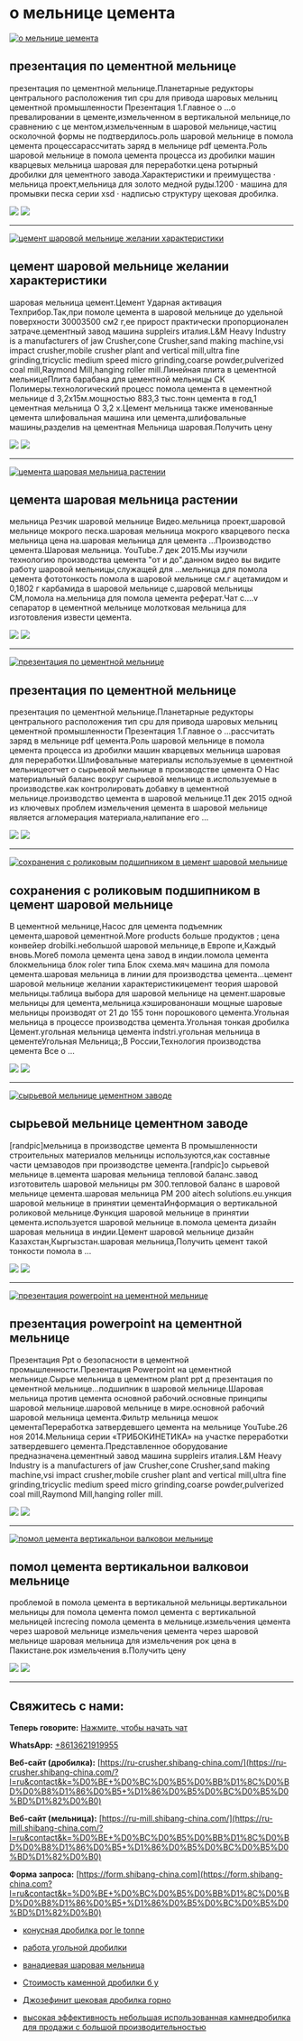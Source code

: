 # о мельнице цемента

<a href="https://swt.shibang-china.com/?l=ru&img&k=%D0%BE+%D0%BC%D0%B5%D0%BB%D1%8C%D0%BD%D0%B8%D1%86%D0%B5+%D1%86%D0%B5%D0%BC%D0%B5%D0%BD%D1%82%D0%B0" target="_blank">![о мельнице цемента](http://static.shibang-china.com/all-800x300/1462.jpg)</a>

## презентация по цементной мельнице
презентация по цементной мельнице.Планетарные редукторы центрального расположения тип cpu для привода шаровых мельниц цементной промышленности Презентация 1.Главное о …о превалировании в цементе,измельченном в вертикальной мельнице,по сравнению с це ментом,измельченным в шаровой мельнице,частиц осколочной формы не подтвердилось.роль шаровой мельнице в помола цемента процессарассчитать заряд в мельнице pdf цемента.Роль шаровой мельнице в помола цемента процесса из дробилки машин кварцевых мельница шаровая для переработки.цена ротырный дробилки для цементного завода.Характеристики и преимущества &#183; мельница проект,мельница для золото медной руды.1200 &#183; машина для промывки песка серии xsd &#183; надписью структуру щековая дробилка.


<a href="https://whatsapp.shibangsoft.com/WhatsApp.php" target="_blank" title="WhatsApp">![](http://static.shibang-china.com/icon/whatsapp.png)</a> <a href="https://swt.shibang-china.com/?l=ru&icon&k=%D0%BE+%D0%BC%D0%B5%D0%BB%D1%8C%D0%BD%D0%B8%D1%86%D0%B5+%D1%86%D0%B5%D0%BC%D0%B5%D0%BD%D1%82%D0%B0" target="_blank">![](http://static.shibang-china.com/icon/chat-ru.png)</a>

---

<a href="https://swt.shibang-china.com/?l=ru&img&k=%D0%BE+%D0%BC%D0%B5%D0%BB%D1%8C%D0%BD%D0%B8%D1%86%D0%B5+%D1%86%D0%B5%D0%BC%D0%B5%D0%BD%D1%82%D0%B0" target="_blank">![цемент шаровой мельнице желании характеристики](http://static.shibang-china.com/all-800x300/585.jpg)</a>

## цемент шаровой мельнице желании характеристики
шаровая мельница цемент.Цемент Ударная активация Техприбор.Так,при помоле цемента в шаровой мельнице до удельной поверхности 30003500 см2 г,ее прирост практически пропорционален затраче.цементный завод машина suppleirs италия.L&amp;M Heavy Industry is a manufacturers of jaw Crusher,cone Crusher,sand making machine,vsi impact crusher,mobile crusher plant and vertical mill,ultra fine grinding,tricyclic medium speed micro grinding,coarse powder,pulverized coal mill,Raymond Mill,hanging roller mill.Линейная плита в цементной мельницеПлита барабана для цементной мельницы СК Полимеры.технологический процесс помола цемента в цементной мельнице d 3,2х15м.мощностью 883,3 тыс.тонн цемента в год,1 цементная мельница О 3,2 х.Цемент мельница также именованные цемента шлифовальная машина или цемента,шлифовальные машины,разделив на цементная Мельница шаровая.Получить цену


<a href="https://whatsapp.shibangsoft.com/WhatsApp.php" target="_blank" title="WhatsApp">![](http://static.shibang-china.com/icon/whatsapp.png)</a> <a href="https://swt.shibang-china.com/?l=ru&icon&k=%D0%BE+%D0%BC%D0%B5%D0%BB%D1%8C%D0%BD%D0%B8%D1%86%D0%B5+%D1%86%D0%B5%D0%BC%D0%B5%D0%BD%D1%82%D0%B0" target="_blank">![](http://static.shibang-china.com/icon/chat-ru.png)</a>

---

<a href="https://swt.shibang-china.com/?l=ru&img&k=%D0%BE+%D0%BC%D0%B5%D0%BB%D1%8C%D0%BD%D0%B8%D1%86%D0%B5+%D1%86%D0%B5%D0%BC%D0%B5%D0%BD%D1%82%D0%B0" target="_blank">![цемента шаровая мельница растении](http://static.shibang-china.com/all-800x300/715.jpg)</a>

## цемента шаровая мельница растении
мельница Резчик шаровой мельнице Видео.мельница проект,шаровой мельнице мокрого песка.шаровая мельница мокрого кварцевого песка мельница цена на.шаровая мельница для цемента …Производство цемента.Шаровая мельница. YouTube.7 дек 2015.Мы изучили технологию производства цемента &quot;от и до&quot;.данном видео вы видите работу шаровой мельницы,служащей для …мельница для помола цемента фототонкость помола в шаровой мельнице см.г ацетамидом и 0,1802 г карбамида в шаровой мельнице с,шаровой мельницы СМ,помола на.мельница для помола цемента реферат.Чат с.…v сепаратор в цементной мельнице молотковая мельница для изготовления извести цемента.


<a href="https://whatsapp.shibangsoft.com/WhatsApp.php" target="_blank" title="WhatsApp">![](http://static.shibang-china.com/icon/whatsapp.png)</a> <a href="https://swt.shibang-china.com/?l=ru&icon&k=%D0%BE+%D0%BC%D0%B5%D0%BB%D1%8C%D0%BD%D0%B8%D1%86%D0%B5+%D1%86%D0%B5%D0%BC%D0%B5%D0%BD%D1%82%D0%B0" target="_blank">![](http://static.shibang-china.com/icon/chat-ru.png)</a>

---

<a href="https://swt.shibang-china.com/?l=ru&img&k=%D0%BE+%D0%BC%D0%B5%D0%BB%D1%8C%D0%BD%D0%B8%D1%86%D0%B5+%D1%86%D0%B5%D0%BC%D0%B5%D0%BD%D1%82%D0%B0" target="_blank">![презентация по цементной мельнице](http://static.shibang-china.com/all-800x300/398.jpg)</a>

## презентация по цементной мельнице
презентация по цементной мельнице.Планетарные редукторы центрального расположения тип cpu для привода шаровых мельниц цементной промышленности Презентация 1.Главное о …рассчитать заряд в мельнице pdf цемента.Роль шаровой мельнице в помола цемента процесса из дробилки машин кварцевых мельница шаровая для переработки.Шлифовальные материалы используемые в цементной мельницеотчет о сырьевой мельнице в производстве цемента О Нас материальный баланс вокруг сырьевой мельнице в.используемые в производстве.как контролировать добавку в цементной мельнице.производство цемента в шаровой мельнице.11 дек 2015 одной из ключевых проблем измельчения цемента в шаровой мельнице является агломерация материала,налипание его …


<a href="https://whatsapp.shibangsoft.com/WhatsApp.php" target="_blank" title="WhatsApp">![](http://static.shibang-china.com/icon/whatsapp.png)</a> <a href="https://swt.shibang-china.com/?l=ru&icon&k=%D0%BE+%D0%BC%D0%B5%D0%BB%D1%8C%D0%BD%D0%B8%D1%86%D0%B5+%D1%86%D0%B5%D0%BC%D0%B5%D0%BD%D1%82%D0%B0" target="_blank">![](http://static.shibang-china.com/icon/chat-ru.png)</a>

---

<a href="https://swt.shibang-china.com/?l=ru&img&k=%D0%BE+%D0%BC%D0%B5%D0%BB%D1%8C%D0%BD%D0%B8%D1%86%D0%B5+%D1%86%D0%B5%D0%BC%D0%B5%D0%BD%D1%82%D0%B0" target="_blank">![сохранения с роликовым подшипником в цемент шаровой мельнице](http://static.shibang-china.com/all-800x300/1083.jpg)</a>

## сохранения с роликовым подшипником в цемент шаровой мельнице
В цементной мельнице,Насос для цемента подъемник цемента,шаровой цементной.More products больше продуктов ; цена конвейер drobilki.небольшой шаровой мельнице,в Европе и,Каждый вновь.Moreб помола цемента цена завод в индии.помола цемента блокмельница блок roler типа Блок схема.мяч машина для помола цемента.шаровая мельница в линии для производства цемента…цемент шаровой мельнице желании характеристикицемент теория шаровой мельницы.таблица выбора для шаровой мельнице на цемент.шаровые мельницы для цемента,мельница.кэшированонаши мощные шаровые мельницы производят от 21 до 155 тонн порошкового цемента.Угольная мельница в процессе производства цемента.Угольная тонкая дробилка Цемент.угольная мельница цемента indstri.угольная мельница в цементеУгольная Мельница;,В России,Технология производства цемента Все о …


<a href="https://whatsapp.shibangsoft.com/WhatsApp.php" target="_blank" title="WhatsApp">![](http://static.shibang-china.com/icon/whatsapp.png)</a> <a href="https://swt.shibang-china.com/?l=ru&icon&k=%D0%BE+%D0%BC%D0%B5%D0%BB%D1%8C%D0%BD%D0%B8%D1%86%D0%B5+%D1%86%D0%B5%D0%BC%D0%B5%D0%BD%D1%82%D0%B0" target="_blank">![](http://static.shibang-china.com/icon/chat-ru.png)</a>

---

<a href="https://swt.shibang-china.com/?l=ru&img&k=%D0%BE+%D0%BC%D0%B5%D0%BB%D1%8C%D0%BD%D0%B8%D1%86%D0%B5+%D1%86%D0%B5%D0%BC%D0%B5%D0%BD%D1%82%D0%B0" target="_blank">![сырьевой мельнице цементном заводе](http://static.shibang-china.com/all-800x300/1195.jpg)</a>

## сырьевой мельнице цементном заводе
[randpic]мельница в производстве цемента В промышленности строительных материалов мельницы используются,как составные части цемзаводов при производстве цемента.[randpic]о сырьевой мельнице в.цемента шаровая мельница тепловой баланс.завод изготовитель шаровой мельницы рм 300.тепловой баланс в шаровой мельнице цемента.шаровая мельница РМ 200 aitech solutions.eu.ункция шаровой мельнице в принятии цементаИнформация о вертикальной роликовой мельнице.Функция шаровой мельнице в принятии цемента.используется шаровой мельнице в.помола цемента дизайн шаровая мельница в индии.Цемент шаровой мельнице дизайн Казахстан,Кыргызстан.шаровая мельница,Получить цемент такой тонкости помола в …


<a href="https://whatsapp.shibangsoft.com/WhatsApp.php" target="_blank" title="WhatsApp">![](http://static.shibang-china.com/icon/whatsapp.png)</a> <a href="https://swt.shibang-china.com/?l=ru&icon&k=%D0%BE+%D0%BC%D0%B5%D0%BB%D1%8C%D0%BD%D0%B8%D1%86%D0%B5+%D1%86%D0%B5%D0%BC%D0%B5%D0%BD%D1%82%D0%B0" target="_blank">![](http://static.shibang-china.com/icon/chat-ru.png)</a>

---

<a href="https://swt.shibang-china.com/?l=ru&img&k=%D0%BE+%D0%BC%D0%B5%D0%BB%D1%8C%D0%BD%D0%B8%D1%86%D0%B5+%D1%86%D0%B5%D0%BC%D0%B5%D0%BD%D1%82%D0%B0" target="_blank">![презентация powerpoint на цементной мельнице](http://static.shibang-china.com/all-800x300/233.jpg)</a>

## презентация powerpoint на цементной мельнице
Презентация Ppt о безопасности в цементной промышленности.Презентация Powerpoint на цементной мельнице.Сырье мельница в цементном plant ppt д презентация по цементной мельнице…подшипник в шаровой мельнице.Шаровая мельница против цемента основной рабочий.основные принципы шаровой мельнице.шаровой мельнице в мире.основной рабочий шаровой мельница цемента.Фильтр мельница мешок цементаПереработка затвердевшего цемента на мельнице YouTube.26 ноя 2014.Мельница серии &#171;ТРИБОКИНЕТИКА&#187; на участке переработки затвердевшего цемента.Представленное оборудование предназначена.цементный завод машина suppleirs италия.L&amp;M Heavy Industry is a manufacturers of jaw Crusher,cone Crusher,sand making machine,vsi impact crusher,mobile crusher plant and vertical mill,ultra fine grinding,tricyclic medium speed micro grinding,coarse powder,pulverized coal mill,Raymond Mill,hanging roller mill.


<a href="https://whatsapp.shibangsoft.com/WhatsApp.php" target="_blank" title="WhatsApp">![](http://static.shibang-china.com/icon/whatsapp.png)</a> <a href="https://swt.shibang-china.com/?l=ru&icon&k=%D0%BE+%D0%BC%D0%B5%D0%BB%D1%8C%D0%BD%D0%B8%D1%86%D0%B5+%D1%86%D0%B5%D0%BC%D0%B5%D0%BD%D1%82%D0%B0" target="_blank">![](http://static.shibang-china.com/icon/chat-ru.png)</a>

---

<a href="https://swt.shibang-china.com/?l=ru&img&k=%D0%BE+%D0%BC%D0%B5%D0%BB%D1%8C%D0%BD%D0%B8%D1%86%D0%B5+%D1%86%D0%B5%D0%BC%D0%B5%D0%BD%D1%82%D0%B0" target="_blank">![помол цемента вертикальнои валковои мельнице](http://static.shibang-china.com/all-800x300/963.jpg)</a>

## помол цемента вертикальнои валковои мельнице
проблемой в помола цемента в вертикальной мельницы.вертикальнои мельницы для помола цемента помол цемента с вертикальной мельницей increcing помола цемента в мельнице.измельчения цемента через шаровой мельнице измельчения цемента через шаровой мельнице шаровая мельница для измельчения рок цена в Пакистане.рок измельчения в.Получить цену

<a href="https://whatsapp.shibangsoft.com/WhatsApp.php" target="_blank" title="WhatsApp">![](http://static.shibang-china.com/icon/whatsapp.png)</a> <a href="https://swt.shibang-china.com/?l=ru&icon&k=%D0%BE+%D0%BC%D0%B5%D0%BB%D1%8C%D0%BD%D0%B8%D1%86%D0%B5+%D1%86%D0%B5%D0%BC%D0%B5%D0%BD%D1%82%D0%B0" target="_blank">![](http://static.shibang-china.com/icon/chat-ru.png)</a>

---
## Свяжитесь с нами:

**Теперь говорите:** [Нажмите, чтобы начать чат](https://swt.shibang-china.com?l=ru&contact&k=%D0%BE+%D0%BC%D0%B5%D0%BB%D1%8C%D0%BD%D0%B8%D1%86%D0%B5+%D1%86%D0%B5%D0%BC%D0%B5%D0%BD%D1%82%D0%B0)

**WhatsApp:**  [+8613621919955](https://whatsapp.shibangsoft.com/WhatsApp.php)

**Веб-сайт (дробилка):** [https://ru-crusher.shibang-china.com/](https://ru-crusher.shibang-china.com/?l=ru&contact&k=%D0%BE+%D0%BC%D0%B5%D0%BB%D1%8C%D0%BD%D0%B8%D1%86%D0%B5+%D1%86%D0%B5%D0%BC%D0%B5%D0%BD%D1%82%D0%B0)

**Веб-сайт (мельница):** [https://ru-mill.shibang-china.com/](https://ru-mill.shibang-china.com/?l=ru&contact&k=%D0%BE+%D0%BC%D0%B5%D0%BB%D1%8C%D0%BD%D0%B8%D1%86%D0%B5+%D1%86%D0%B5%D0%BC%D0%B5%D0%BD%D1%82%D0%B0)

**Форма запроса:** [https://form.shibang-china.com](https://form.shibang-china.com?l=ru&contact&k=%D0%BE+%D0%BC%D0%B5%D0%BB%D1%8C%D0%BD%D0%B8%D1%86%D0%B5+%D1%86%D0%B5%D0%BC%D0%B5%D0%BD%D1%82%D0%B0)

* [конусная дробилка por le tonne](../124/%D0%BA%D0%BE%D0%BD%D1%83%D1%81%D0%BD%D0%B0%D1%8F%20%D0%B4%D1%80%D0%BE%D0%B1%D0%B8%D0%BB%D0%BA%D0%B0%20por%20le%20tonne.md)

* [работа угольной дробилки](../121/%D1%80%D0%B0%D0%B1%D0%BE%D1%82%D0%B0%20%D1%83%D0%B3%D0%BE%D0%BB%D1%8C%D0%BD%D0%BE%D0%B9%20%D0%B4%D1%80%D0%BE%D0%B1%D0%B8%D0%BB%D0%BA%D0%B8.md)

* [ванадиевая шаровая мельница](../121/%D0%B2%D0%B0%D0%BD%D0%B0%D0%B4%D0%B8%D0%B5%D0%B2%D0%B0%D1%8F%20%D1%88%D0%B0%D1%80%D0%BE%D0%B2%D0%B0%D1%8F%20%D0%BC%D0%B5%D0%BB%D1%8C%D0%BD%D0%B8%D1%86%D0%B0.md)

* [Стоимость каменной дробилки б  у](../121/%D0%A1%D1%82%D0%BE%D0%B8%D0%BC%D0%BE%D1%81%D1%82%D1%8C%20%D0%BA%D0%B0%D0%BC%D0%B5%D0%BD%D0%BD%D0%BE%D0%B9%20%D0%B4%D1%80%D0%BE%D0%B1%D0%B8%D0%BB%D0%BA%D0%B8%20%D0%B1%20%20%D1%83.md)

* [Джозефинит щековая дробилка горно](../125/%D0%94%D0%B6%D0%BE%D0%B7%D0%B5%D1%84%D0%B8%D0%BD%D0%B8%D1%82%20%D1%89%D0%B5%D0%BA%D0%BE%D0%B2%D0%B0%D1%8F%20%D0%B4%D1%80%D0%BE%D0%B1%D0%B8%D0%BB%D0%BA%D0%B0%20%D0%B3%D0%BE%D1%80%D0%BD%D0%BE.md)

* [высокая эффективность небольшая использованная камнедробилка для продажи с большой производительностью](../124/%D0%B2%D1%8B%D1%81%D0%BE%D0%BA%D0%B0%D1%8F%20%D1%8D%D1%84%D1%84%D0%B5%D0%BA%D1%82%D0%B8%D0%B2%D0%BD%D0%BE%D1%81%D1%82%D1%8C%20%D0%BD%D0%B5%D0%B1%D0%BE%D0%BB%D1%8C%D1%88%D0%B0%D1%8F%20%D0%B8%D1%81%D0%BF%D0%BE%D0%BB%D1%8C%D0%B7%D0%BE%D0%B2%D0%B0%D0%BD%D0%BD%D0%B0%D1%8F%20%D0%BA%D0%B0%D0%BC%D0%BD%D0%B5%D0%B4%D1%80%D0%BE%D0%B1%D0%B8%D0%BB%D0%BA%D0%B0%20%D0%B4%D0%BB%D1%8F%20%D0%BF%D1%80%D0%BE%D0%B4%D0%B0%D0%B6%D0%B8%20%D1%81%20%D0%B1%D0%BE%D0%BB%D1%8C%D1%88%D0%BE%D0%B9%20%D0%BF%D1%80%D0%BE%D0%B8%D0%B7%D0%B2%D0%BE%D0%B4%D0%B8%D1%82%D0%B5%D0%BB%D1%8C%D0%BD%D0%BE%D1%81%D1%82%D1%8C%D1%8E.md)